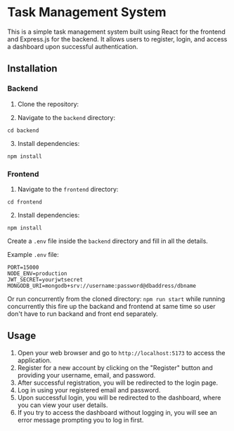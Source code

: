 # Task Management System

This is a simple task management system built using React for the frontend and Express.js for the backend. It allows users to register, login, and access a dashboard upon successful authentication.

## Installation

### Backend

1. Clone the repository:

2. Navigate to the `backend` directory:

```
cd backend
```

3. Install dependencies:

```
npm install
```

### Frontend

1. Navigate to the `frontend` directory:

```
cd frontend
```

2. Install dependencies:

```
npm install
```

Create a `.env` file inside the `backend` directory and fill in all the details.

Example `.env` file:

```
PORT=15000
NODE_ENV=production
JWT_SECRET=yourjwtsecret
MONGODB_URI=mongodb+srv://username:password@dbaddress/dbname
```

Or run concurrently from the cloned directory: `npm run start`
while running concurrently this fire up the backand and frontend at same time
so user don't have to run backand and front end separately.

## Usage

1. Open your web browser and go to `http://localhost:5173` to access the application.
2. Register for a new account by clicking on the "Register" button and providing your username, email, and password.
3. After successful registration, you will be redirected to the login page.
4. Log in using your registered email and password.
5. Upon successful login, you will be redirected to the dashboard, where you can view your user details.
6. If you try to access the dashboard without logging in, you will see an error message prompting you to log in first.
